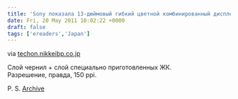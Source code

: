 ```yaml
---
title: 'Sony показала 13-дюймовый гибкий цветной комбинированный дисплей'
date: Fri, 20 May 2011 10:02:22 +0000
draft: false
tags: ['ereaders','Japan']
---
```


via [techon.nikkeibp.co.jp](http://techon.nikkeibp.co.jp/english/NEWS_EN/20110519/191909/?SS=imgview_e&FD=46728356&ad_q)

Слой чернил + слой специально приготовленных ЖК.  
Разрешение, правда, 150 ppi.

P. S. [Archive](http://web.archive.org/web/20130218090345/http://techon.nikkeibp.co.jp/english/NEWS_EN/20110519/191909/?SS=imgview_e&FD=46728356&ad_q)